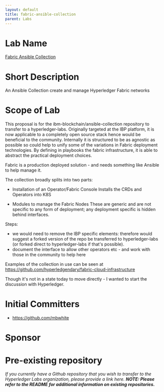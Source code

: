 ```yaml
---
layout: default
title: fabric-ansible-collection
parent: Labs
---
```

# Lab Name
[Fabric Ansible Collection](https://github.com/hyperledger-labs/fabric-ansible-collection)

# Short Description
An Ansible Collection create and manage Hyperledger Fabric networks

# Scope of Lab
This proposal is for the ibm-blockchain/ansible-collection repository to transfer to a hyperledger-labs. Originally targeted at the IBP platform, it is now applicable to a completely open source stack hence would be beneficial to the community. 
Internally it is structured to be as agnostic as possible so could help to unify some of the variations in Fabric deployment technologies. By defining in playbooks the fabric infrastructure, it is able to abstract the practical deployment choices.

Fabric is a production deployed solution - and needs something like Ansible to help manage it. 

The collection broadly splits into two parts:

- Installation of an Operator/Fabric Console
  Installs the CRDs and Operators into K8S

- Modules to manage the Fabric Nodes 
  These are generic and are not specific to any form of deployment; any deployment specific is hidden behind interfaces.

Steps:
- we would need to remove the IBP specific elements: therefore would suggest a forked version of the repo be transferred to hyperledger-labs (or forked direct to hyperledger-labs if that's possible).
- document the interface to allow other operators etc - and work with those in the community to help here


Examples of the collection in use can be seen at https://github.com/hyperledgendary/fabric-cloud-infrastructure

Though it's not in a state today to move directly - I wanted to start the discussion with Hyperledger.


# Initial Committers
- https://github.com/mbwhite

# Sponsor

# Pre-existing repository
_If you currently have a Github repository that you wish to transfer to the Hyperledger Labs organization, please provide a link here. **NOTE: Please refer to the README for additional information on existing repositories.**_
